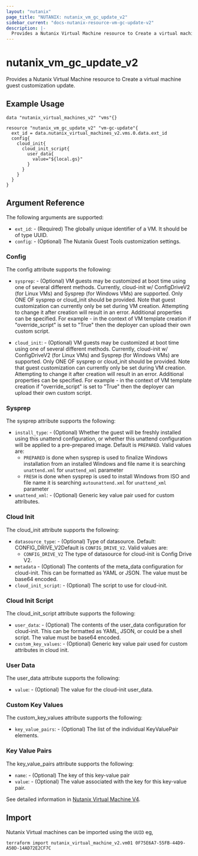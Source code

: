 ```yaml
---
layout: "nutanix"
page_title: "NUTANIX: nutanix_vm_gc_update_v2"
sidebar_current: "docs-nutanix-resource-vm-gc-update-v2"
description: |-
  Provides a Nutanix Virtual Machine resource to Create a virtual machine guest customization update.
---
```


# nutanix_vm_gc_update_v2

Provides a Nutanix Virtual Machine resource to Create a virtual machine guest customization update.

## Example Usage

```hcl
data "nutanix_virtual_machines_v2" "vms"{}

resource "nutanix_vm_gc_update_v2" "vm-gc-update"{
  ext_id = data.nutanix_virtual_machines_v2.vms.0.data.ext_id
  config{
    cloud_init{
      cloud_init_script{
        user_data{
          value="${local.gs}"		
        }
      }
    }
  }	  
}
```

## Argument Reference

The following arguments are supported:

* `ext_id`: - (Required) The globally unique identifier of a VM. It should be of type UUID.
* `config`: - (Optional) The Nutanix Guest Tools customization settings.

### Config

The config attribute supports the following:

* `sysprep`: - (Optional) VM guests may be customized at boot time using one of several different methods. Currently, cloud-init w/ ConfigDriveV2 (for Linux VMs) and Sysprep (for Windows VMs) are supported. Only ONE OF sysprep or cloud_init should be provided. Note that guest customization can currently only be set during VM creation. Attempting to change it after creation will result in an error. Additional properties can be specified. For example - in the context of VM template creation if \"override_script\" is set to \"True\" then the deployer can upload their own custom script.

* `cloud_init`: - (Optional) VM guests may be customized at boot time using one of several different methods. Currently, cloud-init w/ ConfigDriveV2 (for Linux VMs) and Sysprep (for Windows VMs) are supported. Only ONE OF sysprep or cloud_init should be provided. Note that guest customization can currently only be set during VM creation. Attempting to change it after creation will result in an error. Additional properties can be specified. For example - in the context of VM template creation if \"override_script\" is set to \"True\" then the deployer can upload their own custom script.

### Sysprep

The sysprep attribute supports the following:

* `install_type`: - (Optional) Whether the guest will be freshly installed using this unattend configuration, or whether this unattend configuration will be applied to a pre-prepared image. Default is `PREPARED`.
    Valid values are:
    - `PREPARED` is done when sysprep is used to finalize Windows installation from an installed Windows and file name it is searching `unattend.xml` for `unattend_xml` parameter
    - `FRESH` is done when sysprep is used to install Windows from ISO and file name it is searching `autounattend.xml` for `unattend_xml` parameter
* `unattend_xml`: - (Optional) Generic key value pair used for custom attributes.

### Cloud Init

The cloud_init attribute supports the following:

* `datasource_type`: - (Optional) Type of datasource.
Default: CONFIG_DRIVE_V2Default is `CONFIG_DRIVE_V2`.
    Valid values are:
    - `CONFIG_DRIVE_V2` The type of datasource for cloud-init is Config Drive V2.
* `metadata` - (Optional) The contents of the meta_data configuration for cloud-init. This can be formatted as YAML or JSON. The value must be base64 encoded.
* `cloud_init_script`: - (Optional) The script to use for cloud-init.

### Cloud Init Script

The cloud_init_script attribute supports the following:

* `user_data`: - (Optional) The contents of the user_data configuration for cloud-init. This can be formatted as YAML, JSON, or could be a shell script. The value must be base64 encoded.
* `custom_key_values`: - (Optional) Generic key value pair used for custom attributes in cloud init.

### User Data

The user_data attribute supports the following:

* `value`: - (Optional) The value for the cloud-init user_data.

### Custom Key Values

The custom_key_values attribute supports the following:

* `key_value_pairs`: - (Optional) The list of the individual KeyValuePair elements.

### Key Value Pairs

The key_value_pairs attribute supports the following:

* `name`: - (Optional) The key of this key-value pair
* `value`: - (Optional) The value associated with the key for this key-value pair.

See detailed information in [Nutanix Virtual Machine V4](https://developers.nutanix.com/api-reference?namespace=vmm&version=v4.0).

## Import
Nutanix Virtual machines can be imported using the `UUID` eg,

`
terraform import nutanix_virtual_machine_v2.vm01 0F75E6A7-55FB-44D9-A50D-14AD72E2CF7C
`
